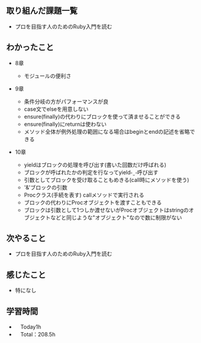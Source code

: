 ## 取り組んだ課題一覧
- プロを目指す人のためのRuby入門を読む

## わかったこと
- 8章
  - モジュールの便利さ

- 9章
  - 条件分岐の方がパフォーマンスが良
  - case文でelseを用意しない
  - ensure(finally)の代わりにブロックを使って済ませることができる
  - ensure(finally)にreturnは使わない
  - メソッド全体が例外処理の範囲になる場合はbeginとendの記述を省略できる

- 10章
  - yieldはブロックの処理を呼び出す(書いた回数だけ呼ばれる)
  - ブロックが呼ばれたかの判定を行なってyield֊  ̫ ֊呼び出す
  - 引数としてブロックを受け取ることもめきる(call時にメソッドを使う)
  - '&'ブロックの引数
  - Procクラス(手続を表す) callメソッドで実行される
  - ブロックの代わりにProcオブジェクトを渡すこともできる
  - ブロックは引数として1つしか渡せないがProcオブジェクトはstringのオブジェクトなどと同じような"オブジェクト"なので数に制限がない

## 次やること
- プロを目指す人のためのRuby入門を読む

## 感じたこと
- 特になし

## 学習時間
- 　Today1h
- 　Total：208.5h